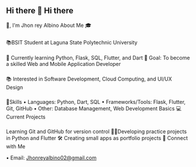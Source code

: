 ## Hi there 👋 Hi there 
🙌, I'm Jhon rey Albino
About Me 🎓
###
📚BSIT Student at Laguna State Polytechnic University
####
🔎 Currently learning Python, Flask, SQL, Flutter, and Dart
🎯 Goal: To become a skilled Web and Mobile Application Developer
###
📚 Interested in Software Development, Cloud Computing, and UI/UX Design

###
🚀Skills
• Languages: Python, Dart, SQL
• Frameworks/Tools: Flask, Flutter, Git, GitHub
• Other: Database Management, Web Development Basics
💻 Current Projects
###
Learning Git and GitHub for version control
🧑‍💻Developing practice projects in Python and Flutter
 🛠️ Creating small apps as portfolio projects
📩 Connect with Me

• Email: Jhonreyalbino02@gmail.com

<!--
**ALBINO-jhonrey/ALBINO-Jhonrey** is a ✨ _special_ ✨ repository because its `README.md` (this file) appears on your GitHub profile.

Here are some ideas to get you started:

- 🔭 I’m currently working on ...
- 🌱 I’m currently learning ...
- 👯 I’m looking to collaborate on ...
- 🤔 I’m looking for help with ...
- 💬 Ask me about ...
- 📫 How to reach me: ...
- 😄 Pronouns: ...
- ⚡ Fun fact: ...
-->
